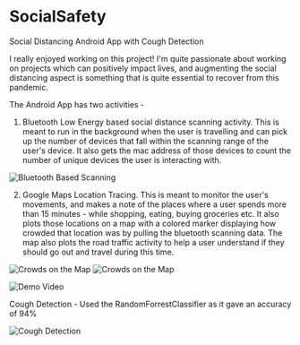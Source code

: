 # SocialSafety
Social Distancing Android App with Cough Detection

I really enjoyed working on this project! I'm quite passionate about working on projects which can positively impact lives, and augmenting the social distancing aspect is something that is quite essential to recover from this pandemic. 

The Android App has two activities - 
1. Bluetooth Low Energy based social distance scanning activity. This is meant to run in the background when the user is travelling and can pick up the number of devices that fall within the scanning range of the user's device. It also gets the mac address of those devices to count the number of unique devices the user is interacting with. 

![Bluetooth Based Scanning](link-to-image)

2. Google Maps Location Tracing. This is meant to monitor the user's movements, and makes a note of the places where a user spends more than 15 minutes - while shopping, eating, buying groceries etc. It also plots those locations on a map with a colored marker displaying how crowded that location was by pulling the bluetooth scanning data. The map also plots the road traffic activity to help a user understand if they should go out and travel during this time.

![Crowds on the Map](link-to-image) ![Crowds on the Map](link-to-image)



![Demo Video](link-to-image)


Cough Detection - Used the RandomForrestClassifier as it gave an accuracy of 94%

![Cough Detection](link-to-image)

